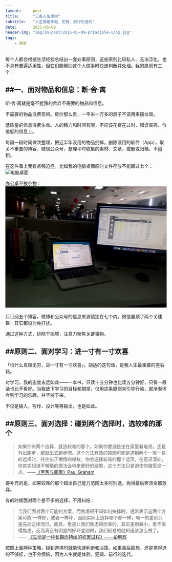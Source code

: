 ```yaml
---
layout:     post
title:      "三条人生原则"
subtitle:   "人生就是体验、犯错、前行的迭代"
date:       2015-05-09
header-img: "img/in-post/2015-05-09-principle-1/bg.jpg"
tags:
    - 随笔
---
```


每个人都会根据生活经验总结出一套处事原则，这些原则比较私人、无法泛化，也不具有普遍适用性，但它们能帮助这个人做事时快速判断并处理。我的原则有三个：

##一、面对物品和信息：断·舍·离
---
断·舍·离就是毫不犹豫的舍弃不需要的物品和信息。

不需要的物品浪费空间。房价那么贵，一平米一万多的房子不该用来摆垃圾。

低质量的信息浪费生命。人的精力和时间有限，不应该花费在过时、错误率高、价值低的信息上。

每隔一段时间做次整理，把近半年没用的物品扔掉，删除没用的软件（App），取关不重要的博客、微信公众号，整理平时收集的素材、文章，或删或归档，不囤积。

在这件事上我有点强迫症。比如我的电脑桌面临时文件存放不能超过七个：
![电脑桌面](/img/in-post/2015-05-09-principle-1/1.png)

办公桌不放杂物：
![办公桌](/img/in-post/2015-05-09-principle-1/2.png)

只订阅五个博客，微博和公众号的信息来源锁定在七个内。微信置顶了两个关建群，其它都设为免打扰。

通过这种方式，排除干扰项，注意力聚焦关键事物。

##原则二、面对学习：进一寸有一寸欢喜
---
「怕什么真理无穷，进一寸有一寸欢喜」。胡适的这句话，是我人生最重要的座右铭。

对学习，我的态度永远如此——一本书，只读十五分钟也比读五分钟好，只看一段话也比不看好。当我放下学习的目标和期望，仅用这条原则来引导行动，就渐渐体会到学习的乐趣，并坚持下来。

不仅是输入，写作、设计等等输出，也是如此。

##原则三、面对选择：碰到两个选择时，选较难的那个
---
>如果你有两个选择，就选较难的那个。如果你要选是坐在家里看电视，还是外出跑步，那就出去跑步吧。这个方法有效的原因可能是遇到两个一难一易的选择时，往往出于懒惰的缘故，你会选择较易的那个选项，在意识深处，你其实知道不懒惰的做法会带来更好的结果，这个方法只是迫使你接受这一点。——[《黑客与画家》Paul Graham](https://book.douban.com/subject/6021440/)

要补充的是，如果较难的那个超出自己能力范围太多时别选，免得最后奔溃全部放弃。

有的时候面对两个差不多的选择，不用纠结：
>当我们面对两个可能的方案，而焦虑得不知如何抉择时，通常表示这两个方案可能 一样好，或者一样坏，因而实际上选择哪个都一样，唯一的差别只是先后之序而已。而且，愈是让我们焦虑得厉害的，其实差别越小，愈不值得焦虑。反而真正有明显的好坏差别时，我们轻易的就知道该怎么做了。—— [《生命是一种长期而持续的积累过程》——彭明辉](http://mp.weixin.qq.com/s?__biz=MjM5MDM0MTI5Mw==&mid=200158897&idx=2&sn=9330987a340f73aab059ae6687270b4b#rd)

按照上面两种策略，碰到选择时就能快速判断和决策。如果事后回想，还是觉得选的不够好，也不会懊恼，因为人生就是体验、犯错、前行的迭代。
